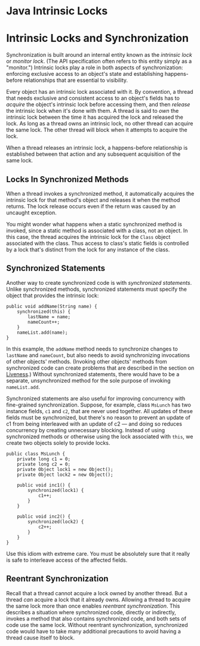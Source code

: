 # Java Intrinsic Locks

# Intrinsic Locks and Synchronization

Synchronization is built around an internal entity known as the *intrinsic lock* or *monitor lock*. (The API specification often refers to this entity simply as a "monitor.") Intrinsic locks play a role in both aspects of synchronization: enforcing exclusive access to an object's state and establishing happens-before relationships that are essential to visibility.

Every object has an intrinsic lock associated with it. By convention, a thread that needs exclusive and consistent access to an object's fields has to *acquire* the object's intrinsic lock before accessing them, and then *release* the intrinsic lock when it's done with them. A thread is said to *own* the intrinsic lock between the time it has acquired the lock and released the lock. As long as a thread owns an intrinsic lock, no other thread can acquire the same lock. The other thread will block when it attempts to acquire the lock.

When a thread releases an intrinsic lock, a happens-before relationship is established between that action and any subsequent acquisition of the same lock.

## Locks In Synchronized Methods

When a thread invokes a synchronized method, it automatically acquires the intrinsic lock for that method's object and releases it when the method returns. The lock release occurs even if the return was caused by an uncaught exception.

You might wonder what happens when a static synchronized method is invoked, since a static method is associated with a class, not an object. In this case, the thread acquires the intrinsic lock for the `Class` object associated with the class. Thus access to class's static fields is controlled by a lock that's distinct from the lock for any instance of the class.

## Synchronized Statements

Another way to create synchronized code is with *synchronized statements*. Unlike synchronized methods, synchronized statements must specify the object that provides the intrinsic lock:

```
public void addName(String name) {
    synchronized(this) {
        lastName = name;
        nameCount++;
    }
    nameList.add(name);
}
```

In this example, the `addName` method needs to synchronize changes to `lastName` and `nameCount`, but also needs to avoid synchronizing invocations of other objects' methods. (Invoking other objects' methods from synchronized code can create problems that are described in the section on [Liveness](https://docs.oracle.com/javase/tutorial/essential/concurrency/liveness.html).) Without synchronized statements, there would have to be a separate, unsynchronized method for the sole purpose of invoking `nameList.add`.

Synchronized statements are also useful for improving concurrency with fine-grained synchronization. Suppose, for example, class `MsLunch` has two instance fields, `c1` and `c2`, that are never used together. All updates of these fields must be synchronized, but there's no reason to prevent an update of c1 from being interleaved with an update of c2 — and doing so reduces concurrency by creating unnecessary blocking. Instead of using synchronized methods or otherwise using the lock associated with `this`, we create two objects solely to provide locks.

```
public class MsLunch {
    private long c1 = 0;
    private long c2 = 0;
    private Object lock1 = new Object();
    private Object lock2 = new Object();

    public void inc1() {
        synchronized(lock1) {
            c1++;
        }
    }

    public void inc2() {
        synchronized(lock2) {
            c2++;
        }
    }
}
```

Use this idiom with extreme care. You must be absolutely sure that it really is safe to interleave access of the affected fields.

## Reentrant Synchronization

Recall that a thread cannot acquire a lock owned by another thread. But a thread *can* acquire a lock that it already owns. Allowing a thread to acquire the same lock more than once enables *reentrant synchronization*. This describes a situation where synchronized code, directly or indirectly, invokes a method that also contains synchronized code, and both sets of code use the same lock. Without reentrant synchronization, synchronized code would have to take many additional precautions to avoid having a thread cause itself to block.
